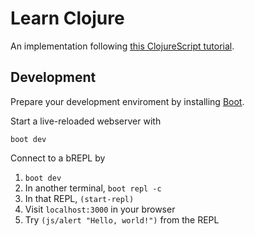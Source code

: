 # Learn Clojure

An implementation following
[this ClojureScript tutorial](https://github.com/magomimmo/modern-cljs).

## Development

Prepare your development enviroment by installing [Boot](http://boot-clj.com/).

Start a live-reloaded webserver with

    boot dev

Connect to a bREPL by

1. `boot dev`
1. In another terminal, `boot repl -c`
1. In that REPL, `(start-repl)`
1. Visit `localhost:3000` in your browser
1. Try `(js/alert "Hello, world!")` from the REPL

